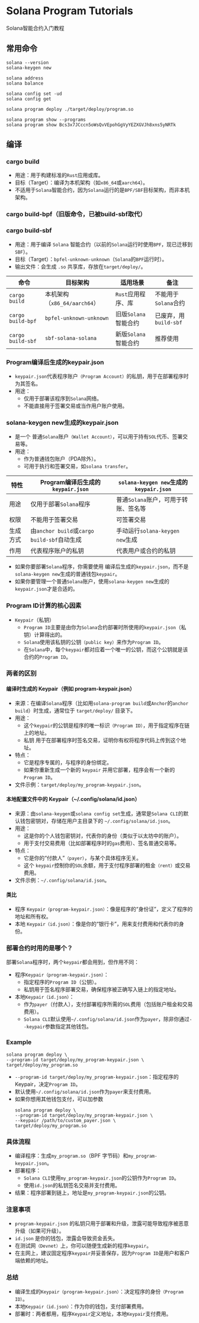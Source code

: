 # Solana Program Tutorials
Solana智能合约入门教程


## 常用命令
```
solana --version
solana-keygen new

solana address
solana balance

solana config set -ud
solana config get

solana program deploy ./target/deploy/program.so

solana program show --programs
solana program show Bcs3x7JCccn5oWsQvVEpohGgVyYEZXGVJh8xns5yNRTk
```
## 编译
### cargo build
* 用途：用于构建标准的`Rust`应用或库。
* 目标（Target）：编译为本机架构（如`x86_64`或`aarch64`）。
* 不适用于`Solana`智能合约，因为`Solana`运行的是`BPF/SBF`目标架构，而非本机架构。
### cargo build-bpf（旧版命令，已被build-sbf取代）
### cargo build-sbf
* 用途：用于编译 `Solana` 智能合约（以前的`Solana`运行时使用`BPF`，现已迁移到`SBF`）。
* 目标（Target）：`bpfel-unknown-unknown`（`Solana`的`BPF`运行时）。
* 输出文件：会生成 `.so` 共享库，存放在`target/deploy/`。

| 命令                 | 目标架构                    | 适用场景            | 备注                |
|--------------------|-------------------------|-----------------|-------------------|
| `cargo build`	     | 本机架构（`x86_64/aarch64`）  | 	`Rust`应用程序、库	  | 不能用于`Solana`合约    |
| `cargo build-bpf`	 | `bpfel-unknown-unknown` | 	旧版`Solana`智能合约 | 	已废弃，用`build-sbf` |
| `cargo build-sbf`	 | `sbf-solana-solana`	    | 新版`Solana`智能合约	 | 推荐使用              |

###  Program编译后生成的keypair.json
* `keypair.json`代表程序账户`（Program Account）`的私钥，用于在部署程序时为其签名。
* 用途：
  * 仅用于部署该程序到`Solana`网络。
  * 不能直接用于签署交易或当作用户账户使用。

### solana-keygen new生成的keypair.json
* 是一个 普通`Solana`账户`（Wallet Account）`，可以用于持有`SOL`代币、签署交易等。
* 用途：
  * 作为普通钱包账户（PDA除外）。
  * 可用于执行和签署交易，如`solana transfer`。

| 特性   | Program编译后生成的`keypair.json`           | `solana-keygen new`生成的`keypair.json` |
|------|---------------------------------------|--------------------------------------|
| 用途   | 仅用于部署`Solana`程序                       | 普通`Solana`账户，可用于转账、签名等               |
| 权限   | 不能用于签署交易                              | 可签署交易                                |
| 生成方式 | 由`anchor build`或`cargo build-sbf`自动生成 | 手动运行`solana-keygen new`生成            |
| 作用   | 代表程序账户的私钥                             | 代表用户或合约的私钥                           |


* 如果你要部署`Solana`程序，你需要使用 编译后生成的`keypair.json`，而不是`solana-keygen new`生成的普通钱包`keypair`。
* 如果你要管理一个普通`Solana`账户，使用`solana-keygen new`生成的`keypair.json`才是合适的。


### Program ID计算的核心因素

* `Keypair`（私钥）
  * `Program ID`主要是由你为`Solana`合约部署时所使用的`keypair.json`（私钥）计算得出的。
  * `Solana`使用该私钥的公钥`（public key）`来作为`Program ID`。
  * 在`Solana`中，每个`keypair`都对应着一个唯一的公钥，而这个公钥就是该合约的`Program ID`。

### 两者的区别

#### 编译时生成的 Keypair（例如 program-keypair.json）

* 来源：在编译`Solana`程序（比如用`solana-program build`或`Anchor`的`anchor build`）时生成，通常位于 `target/deploy/` 目录下。
* 用途：
  * 这个`keypair`的公钥是程序的唯一标识`（Program ID）`，用于指定程序在链上的地址。
  * 私钥 用于在部署程序时签名交易，证明你有权将程序代码上传到这个地址。
* 特点：
  * 它是程序专属的，与程序的身份绑定。
  * 如果你重新生成一个新的 `keypair` 并用它部署，程序会有一个新的 `Program ID`。
* 文件示例：`target/deploy/my_program-keypair.json`。

#### 本地配置文件中的 Keypair（~/.config/solana/id.json）

* 来源：由`solana-keygen`或`solana config set`生成，通常是`Solana CLI`的默认钱包密钥对，存储在用户主目录下的 `~/.config/solana/id.json`。
* 用途：
  * 这是你的个人钱包密钥对，代表你的身份（类似于以太坊中的账户）。
  * 用于支付交易费用（比如部署程序时的`gas`费用）、签名普通交易等。
* 特点：
  * 它是你的“付款人”`（payer）`，与某个具体程序无关。
  * 这个 `keypair`控制你的`SOL`余额，用于支付程序部署的租金`（rent）`或交易费用。
* 文件示例：`~/.config/solana/id.json`。

#### 类比

* 程序 `Keypair（program-keypair.json）`：像是程序的“身份证”，定义了程序的地址和所有权。
* 本地 `Keypair（id.json）`：像是你的“银行卡”，用来支付费用和代表你的身份。

### 部署合约时用的是哪个？

部署`Solana`程序时，两个`keypair`都会用到，但作用不同：
* 程序`Keypair（program-keypair.json）`：
  * 指定程序的`Program ID`（公钥）。
  * 私钥用于签名程序部署交易，确保程序被正确写入链上的指定地址。
* 本地`Keypair（id.json）`：
  * 作为`payer`（付款人），支付部署程序所需的`SOL`费用（包括账户租金和交易费用）。
  * `Solana CLI`默认使用`~/.config/solana/id.json`作为`payer`，除非你通过`--keypair`参数指定其他钱包。

### Example
```
solana program deploy \
--program-id target/deploy/my_program-keypair.json \
target/deploy/my_program.so
```
* `--program-id target/deploy/my_program-keypair.json`：指定程序的 Keypair，决定`Program ID`。
* 默认使用`~/.config/solana/id.json`作为`payer`来支付费用。
* 如果你想用其他钱包支付，可以加参数
  ```
  solana program deploy \
  --program-id target/deploy/my_program-keypair.json \
  --keypair /path/to/custom_payer.json \
  target/deploy/my_program.so
  ```

### 具体流程

* 编译程序：生成`my_program.so`（BPF 字节码）和`my_program-keypair.json`。
* 部署程序：
  * `Solana CLI`使用`my_program-keypair.json`的公钥作为`Program ID`。
  * 使用`id.json`的私钥签名交易并支付费用。
* 结果：程序部署到链上，地址是`my_program-keypair.json`的公钥。


### 注意事项

* `program-keypair.json` 的私钥只用于部署和升级，泄露可能导致程序被恶意升级（如果可升级）。
* `id.json` 是你的钱包，泄露会导致资金丢失。
* 在测试网`（Devnet）`上，你可以随便生成新的程序`keypair`。
* 在主网上，建议固定程序`keypair`并妥善保存，因为`Program ID`是用户和客户端依赖的地址。


### 总结
* 编译生成的`Keypair（program-keypair.json）`：决定程序的身份`（Program ID）`。
* 本地`Keypair（id.json）`：作为你的钱包，支付部署费用。
* 部署时：两者都用，程序`Keypair`定义地址，本地`Keypair`支付费用。










